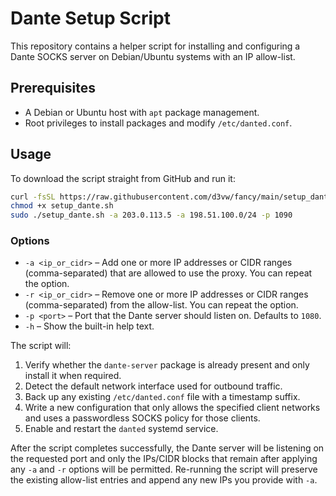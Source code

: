 # Dante Setup Script

This repository contains a helper script for installing and configuring a Dante SOCKS server on Debian/Ubuntu systems with an IP allow-list.

## Prerequisites

- A Debian or Ubuntu host with `apt` package management.
- Root privileges to install packages and modify `/etc/danted.conf`.

## Usage

To download the script straight from GitHub and run it:

```bash
curl -fsSL https://raw.githubusercontent.com/d3vw/fancy/main/setup_dante.sh -o setup_dante.sh
chmod +x setup_dante.sh
sudo ./setup_dante.sh -a 203.0.113.5 -a 198.51.100.0/24 -p 1090
```

### Options


- `-a <ip_or_cidr>` – Add one or more IP addresses or CIDR ranges (comma-separated) that are allowed to use the proxy. You can repeat the option.
- `-r <ip_or_cidr>` – Remove one or more IP addresses or CIDR ranges (comma-separated) from the allow-list. You can repeat the option.
- `-p <port>` – Port that the Dante server should listen on. Defaults to `1080`.
- `-h` – Show the built-in help text.

The script will:

1. Verify whether the `dante-server` package is already present and only install it when required.
2. Detect the default network interface used for outbound traffic.
3. Back up any existing `/etc/danted.conf` file with a timestamp suffix.
4. Write a new configuration that only allows the specified client networks and uses a passwordless SOCKS policy for those
   clients.
5. Enable and restart the `danted` systemd service.

After the script completes successfully, the Dante server will be listening on the requested port and only the IPs/CIDR blocks that remain after applying any `-a` and `-r` options will be permitted. Re-running the script will preserve the existing allow-list entries and append any new IPs you provide with `-a`.

